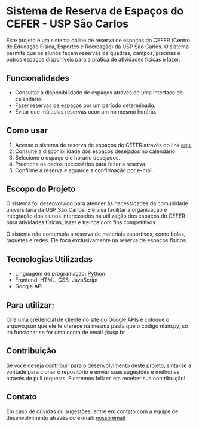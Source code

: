 # Sistema de Reserva de Espaços do CEFER - USP São Carlos

Este projeto é um sistema online de reserva de espaços do CEFER (Centro de Educação Física, Esportes e Recreação) da USP São Carlos. O sistema permite que os alunos façam reservas de quadras, campos, piscinas e outros espaços disponíveis para a prática de atividades físicas e lazer.

## Funcionalidades

- Consultar a disponibilidade de espaços através de uma interface de calendário.
- Fazer reservas de espaços por um período determinado.
- Evitar que múltiplas reservas ocorram no mesmo horário.

## Como usar

1. Acesse o sistema de reserva de espaços do CEFER através do link [aqui](https://docs.google.com/forms/d/1y04oLFEBABJPmNwnHMiezx-f9KxPb_EMx7QqcGkMfd4/viewform?edit_requested=true).
2. Consulte a disponibilidade dos espaços desejados no calendário.
3. Selecione o espaço e o horário desejados.
4. Preencha os dados necessários para fazer a reserva.
5. Confirme a reserva e aguarde a confirmação por e-mail.

## Escopo do Projeto

O sistema foi desenvolvido para atender às necessidades da comunidade universitária da USP São Carlos. Ele visa facilitar a organização e integração dos alunos interessados na utilização dos espaços do CEFER para atividades físicas, lazer e treinos com fins competitivos.

O sistema não contempla a reserva de materiais esportivos, como bolas, raquetes e redes. Ele foca exclusivamente na reserva de espaços físicos.

## Tecnologias Utilizadas

- Linguagem de programação: [Python](https://www.python.org/)
- Frontend: HTML, CSS, JavaScript
- Google API

## Para utilizar:
Crie uma credencial de cliente no site do Google APIs e coloque o arquivo.json que ele te oferece na mesma pasta que o código main.py, só irá funcionar se for uma conta de email @usp.br

## Contribuição

Se você deseja contribuir para o desenvolvimento deste projeto, sinta-se à vontade para clonar o repositório e enviar suas sugestões e melhorias através de pull requests. Ficaremos felizes em receber sua contribuição!

## Contato

Em caso de dúvidas ou sugestões, entre em contato com a equipe de desenvolvimento através do e-mail: [nosso email](testecefacil@gmail.com)

